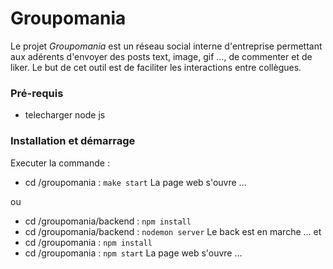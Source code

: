 # Groupomania

Le projet _Groupomania_ est un réseau social interne d'entreprise permettant aux adérents d'envoyer des posts text, image, gif ..., de commenter et de liker. Le but de cet outil est de faciliter les interactions entre collègues.

### Pré-requis

- telecharger node js 

### Installation et démarrage 

Executer la commande :

- cd /groupomania : ``make start``
La page web s'ouvre ...

ou

 - cd /groupomania/backend : ``npm install``
 - cd /groupomania/backend : ``nodemon server``
 Le back est en marche ...
et
 - cd /groupomania : ``npm install``
 - cd /groupomania : ``npm start``
 La page web s'ouvre ...


